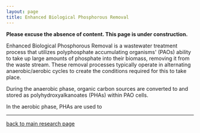 ```yaml
---
layout: page
title: Enhanced Biological Phosphorous Removal
---
```

**Please excuse the absence of content. This page is under construction.**

Enhanced Biological Phosphorous Removal is a wastewater treatment process that utilizes polyphosphate accumulating organisms' (PAOs) ability to take up large amounts of phosphate into their biomass, removing it from the waste stream. These removal processes typically operate in alternating anaerobic/aerobic cycles to create the conditions required for this to take place. 

During the anaerobic phase, organic carbon sources are converted to and stored as polyhydroxyalkanoates (PHAs) within PAO cells. 

In the aerobic phase, PHAs  are used to 

___  
[back to main research page](../1-research.md)  
